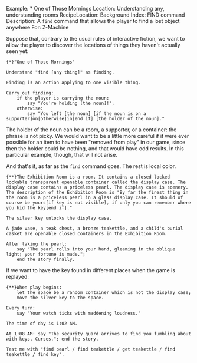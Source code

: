 Example: * One of Those Mornings
Location: Understanding any, understanding rooms
RecipeLocation: Background
Index: FIND command
Description: A ``find`` command that allows the player to find a lost object anywhere
For: Z-Machine

  
Suppose that, contrary to the usual rules of interactive fiction, we want to allow the player to discover the locations of things they haven't actually seen yet:

  

``` inform7
{*}"One of Those Mornings"

Understand "find [any thing]" as finding.

Finding is an action applying to one visible thing.

Carry out finding:
	if the player is carrying the noun:
		say "You're holding [the noun]!";
	otherwise:
		say "You left [the noun] [if the noun is on a supporter]on[otherwise]in[end if] [the holder of the noun]."
```

  
The holder of the noun can be a room, a supporter, or a container: the phrase is not picky. We would want to be a little more careful if it were ever possible for an item to have been "removed from play" in our game, since then the holder could be nothing, and that would have odd results. In this particular example, though, that will not arise.

  
And that's it, as far as the ``find`` command goes. The rest is local color.

  

``` inform7
{**}The Exhibition Room is a room. It contains a closed locked lockable transparent openable container called the display case. The display case contains a priceless pearl. The display case is scenery. The description of the Exhibition Room is "By far the finest thing in the room is a priceless pearl in a glass display case. It should of course be yours[if key is not visible], if only you can remember where you hid the key[end if]."

The silver key unlocks the display case.

A jade vase, a teak chest, a bronze teakettle, and a child's burial casket are openable closed containers in the Exhibition Room.

After taking the pearl:
	say "The pearl rolls into your hand, gleaming in the oblique light; your fortune is made.";
	end the story finally.
```

  
If we want to have the key found in different places when the game is replayed:

  

``` inform7
{**}When play begins:
	let the space be a random container which is not the display case;
	move the silver key to the space.

Every turn:
	say "Your watch ticks with maddening loudness."

The time of day is 1:02 AM.

At 1:08 AM: say "The security guard arrives to find you fumbling about with keys. Curses."; end the story.

Test me with "find pearl / find teakettle / get teakettle / find teakettle / find key".
```

